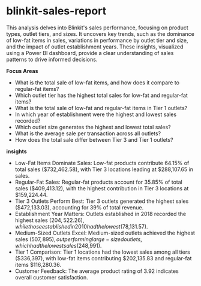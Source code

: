 # blinkit-sales-report

This analysis delves into Blinkit's sales performance, focusing on product types, outlet tiers, and sizes. It uncovers key trends, such as the dominance of low-fat items in sales, variations in performance by outlet tier and size, and the impact of outlet establishment years. These insights, visualized using a Power BI dashboard, provide a clear understanding of sales patterns to drive informed decisions.

**Focus Areas**

* What is the total sale of low-fat items, and how does it compare to regular-fat items?
* Which outlet tier has the highest total sales for low-fat and regular-fat items?
* What is the total sale of low-fat and regular-fat items in Tier 1 outlets?
* In which year of establishment were the highest and lowest sales recorded?
* Which outlet size generates the highest and lowest total sales?
* What is the average sale per transaction across all outlets?
* How does the total sale differ between Tier 3 and Tier 1 outlets?

**insights**

* Low-Fat Items Dominate Sales: Low-fat products contribute 64.15% of total sales ($732,462.58), with Tier 3 locations leading at $288,107.65 in sales.
* Regular-Fat Sales: Regular-fat products account for 35.85% of total sales ($409,413.12), with the highest contribution in Tier 3 locations at $159,224.44.
* Tier 3 Outlets Perform Best: Tier 3 outlets generated the highest sales ($472,133.03), accounting for 39% of total revenue.
* Establishment Year Matters: Outlets established in 2018 recorded the highest sales ($204,522.26), while those established in 2010 had the lowest ($78,131.57).
* Medium-Sized Outlets Excel: Medium-sized outlets achieved the highest sales ($507,895), outperforming large-sized outlets, which had the lowest sales ($248,991).
* Tier 1 Comparison: Tier 1 locations had the lowest sales among all tiers ($336,397), with low-fat items contributing $202,135.83 and regular-fat items $116,280.36.
* Customer Feedback: The average product rating of 3.92 indicates overall customer satisfaction.
